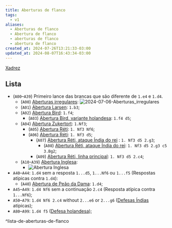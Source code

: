 ```yaml
---
title: Aberturas de flanco
tags:
  - v1
aliases:
  - Aberturas de flanco
  - Abertura de flanco
  - aberturas de flanco
  - abertura de flanco
created_at: 2024-07-26T13:21:33-03:00
updated_at: 2024-08-07T16:43:34-03:00
---
```


[Xadrez](../../../sementes/2024/07/2024-07-06-Xadrez.md)
## Lista
-  (`A00`–`A39`) Primeiro lance das brancas que são diferente de `1.e4` e `1.d4`.
	-  (`A00`) [Aberturas irregulares](../../../sementes/2024/07/2024-07-06-Aberturas_irregulares.md): ![2024-07-06-Aberturas_irregulares](../../../sementes/2024/07/2024-07-06-Aberturas_irregulares.md#^lista-de-aberturas-irregulares)
	-  (`A01`) [Abertura Larsen](../../../ideias/2024/07/12/Xadrez_Abertura_Larsen.md): `1.b3`;
	-  (`A02`) [Abertura Bird](Xadrez_Abertura_Bird.md): `1.f4`;
		-  (`A03`) [Abertura Bird, variante holandesa](Xadrez_Abertura_Bird.md#variante%20Holandesa): `1.f4 d5`;
	-  (`A04`) [Abertura Zukertort](../../../ideias/2024/07/26/Xadrez_Abertura_Reti.md): `1.Nf3`;
		-  (`A05`) [Abertura Réti](../../../ideias/2024/07/26/Xadrez_Abertura_Reti.md): `1. Nf3 Nf6`;
		-  (`A06`) [Abertura Réti](../../../ideias/2024/07/26/Xadrez_Abertura_Reti.md): `1. Nf3 d5`;
			-  (`A07`) [Abertura Réti, ataque Índia do rei](../../../ideias/2024/07/26/Xadrez_Abertura_Reti.md) : `1. Nf3 d5 2.g3`;
				-  (`A08`) [Abertura Réti, ataque Índia do rei](../../../ideias/2024/07/26/Xadrez_Abertura_Reti.md): `1. Nf3 d5 2.g3 c5 3.Bg2`;
			-  (`A09`) [Abertura Réti, linha principal](../../../ideias/2024/07/26/Xadrez_Abertura_Reti.md): `1. Nf3 d5 2.c4`;
	-  (`A10`-`A39`) [Abertura Inglesa](Xadrez_Abertura_Inglesa.md):
		-  ![Abertura Inglesa](Xadrez_Abertura_Inglesa.md#^lista-de-linhas-documentados-da-abertura-inglesa)
- `A40`–`A44`: `1.d4` sem a resposta `1...d5`, `1...Nf6` ou `1...f5` (Respostas atípicas contra `1.d4`):
	-  (`A40`) [Abertura de Peão da Dama](Xadrez_Abertura_de_Peao_da_Dama.md): `1.d4`;
- `A45`–`A49`: `1.d4 Nf6` sem a continuação `2.c4` (Resposta atípica contra `1...Nf6`);
- `A50`–`A79`: `1.d4 Nf6 2.c4` without `2...e6` or `2...g6` ([Defesas Índias](../../../ideias/2024/07/07/Xadrez_Defesas_indias.md) atípicas);
- `A80`–`A99`: `1.d4 f5` ([Defesa holandesa](../../../ideias/2024/07/12/Xadrez_Defesa_holandesa.md));

^lista-de-aberturas-de-flanco